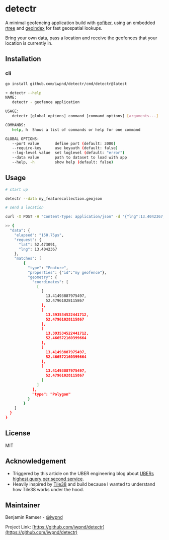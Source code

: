 # detectr

A minimal geofencing application build with [gofiber](https://github.com/gofiber/fiber), using an embedded 
[rtree](https://github.com/tidwall/rtree) and [geoindex](https://github.com/tidwall/geoindex) for fast
geospatial lookups.

Bring your own data, pass a location and receive the geofences that your location
is currently in.

## Installation

### cli

```bash
go install github.com/iwpnd/detectr/cmd/detectr@latest
```

```bash
➜ detectr --help
NAME:
   detectr - geofence application

USAGE:
   detectr [global options] command [command options] [arguments...]

COMMANDS:
   help, h  Shows a list of commands or help for one command

GLOBAL OPTIONS:
   --port value       define port (default: 3000)
   --require-key      use keyauth (default: false)
   --log-level value  set loglevel (default: "error")
   --data value       path to dataset to load with app
   --help, -h         show help (default: false)
```

## Usage

```bash
# start up

detectr --data my_featurecollection.geojson
```

```bash
# send a location

curl -X POST -H "Content-Type: application/json" -d '{"lng":13.4042367,"lat":52.473091}' http://localhost:3000/location

>> {
  "data": {
    "elapsed": "150.75µs",
    "request": {
      "lat": 52.473091,
      "lng": 13.4042367
    },
    "matches": [
        {
          "type": "Feature",
          "properties": {"id":"my geofence"},
          "geometry": {
            "coordinates": [
              [
                [
                  13.41493887975497,
                  52.47961028115867
                ],
                [
                  13.393534522441712,
                  52.47961028115867
                ],
                [
                  13.393534522441712,
                  52.466572160399664
                ],
                [
                  13.41493887975497,
                  52.466572160399664
                ],
                [
                  13.41493887975497,
                  52.47961028115867
                ]
              ]
            ],
            "type": "Polygon"
          }
        }
    ]
  }
}
```

## License

MIT

## Acknowledgement

- Triggered by this article on the UBER engineering blog
  about [UBERs highest query per second service](https://www.uber.com/en-DE/blog/go-geofence-highest-query-per-second-service/).
- Heavily inspired by [Tile38](https://github.com/tidwall/tile38) and build because
  I wanted to understand how Tile38 works under the hood.

## Maintainer

Benjamin Ramser - [@iwpnd](https://github.com/iwpnd)

Project Link: [https://github.com/iwpnd/detectr](https://github.com/iwpnd/detectr)
